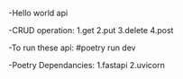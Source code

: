 -Hello world api

-CRUD operation:
1.get
2.put
3.delete
4.post

-To run these api:
#poetry run dev


-Poetry Dependancies:
1.fastapi
2.uvicorn
